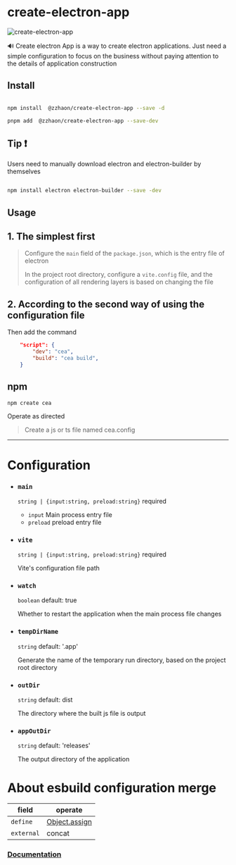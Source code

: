 # create-electron-app

![create-electron-app](https://img.shields.io/npm/v/@zzhaon/create-electron-app?color=red&label=create-electron-app)

🔊 Create electron App is a way to create electron applications. Just need a simple configuration to focus on the business without paying attention to the details of application construction

## Install

```sh

npm install  @zzhaon/create-electron-app --save -d

pnpm add  @zzhaon/create-electron-app --save-dev

```

## Tip ❗

Users need to manually download electron and electron-builder by themselves

```sh

npm install electron electron-builder --save -dev

```

## Usage

## 1. The simplest first

> Configure the `main` field of the `package.json`, which is the entry file of electron
>
> In the project root directory, configure a `vite.config` file, and the configuration of all rendering layers is based on changing the file

## 2. According to the second way of using the configuration file

Then add the command

```json
    "script": {
        "dev": "cea",
        "build": "cea build",
    }
```

## npm

```sh
npm create cea
```

Operate as directed

> Create a js or ts file named cea.config

---

# Configuration

- ### `main`
  `string | {input:string, preload:string}` required
  - `input` Main process entry file
  - `preload` preload entry file
- ### `vite`

  `string | {input:string, preload:string}` required

  Vite's configuration file path

- ### `watch`

  `boolean` default: true

  Whether to restart the application when the main process file changes

- ### `tempDirName`

  `string` default: '.app'

  Generate the name of the temporary run directory, based on the project root directory

- ### `outDir`

  `string` default: dist

  The directory where the built js file is output

- ### `appOutDir`

  `string` default: 'releases'

  The output directory of the application

# About esbuild configuration merge

| field      | operate                                                                                                         |
| ---------- | --------------------------------------------------------------------------------------------------------------- |
| `define`   | [Object.assign](https://developer.mozilla.org/zh-CN/docs/Web/JavaScript/Reference/Global_Objects/Object/assign) |
| `external` | concat                                                                                                          |

### [Documentation](https://github.com/zhaogongchengsi/create-electron-app)
